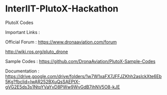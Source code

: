 # InterIIT-PlutoX-Hackathon
PlutoX Codes

Important Links :

Official Forum : https://www.dronaaviation.com/forum

http://wiki.ros.org/pluto_drone

Sample Codes : https://github.com/DronaAviation/PlutoX-Sample-Codes

Documentation : https://drive.google.com/drive/folders/1w7W1xaFX7JFFJZKhh2asIckXte6Eb5Kg?fbclid=IwAR252BXuQsSAEPtX-gVG2E5ds3s1NtoYVaYvD8PWw9WvGdB7ihNV5O8-kJE
